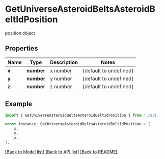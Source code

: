 # GetUniverseAsteroidBeltsAsteroidBeltIdPosition

position object

## Properties

Name | Type | Description | Notes
------------ | ------------- | ------------- | -------------
**x** | **number** | x number | [default to undefined]
**y** | **number** | y number | [default to undefined]
**z** | **number** | z number | [default to undefined]

## Example

```typescript
import { GetUniverseAsteroidBeltsAsteroidBeltIdPosition } from './api';

const instance: GetUniverseAsteroidBeltsAsteroidBeltIdPosition = {
    x,
    y,
    z,
};
```

[[Back to Model list]](../README.md#documentation-for-models) [[Back to API list]](../README.md#documentation-for-api-endpoints) [[Back to README]](../README.md)
